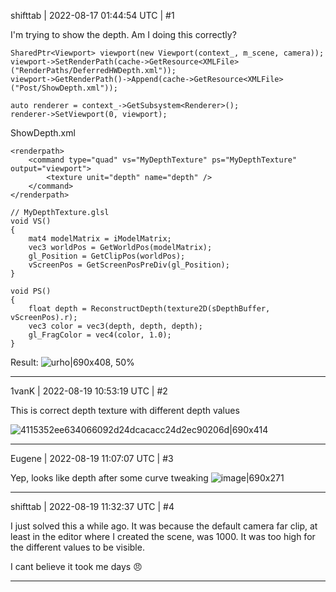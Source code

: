 shifttab | 2022-08-17 01:44:54 UTC | #1

I'm trying to show the depth. Am I doing this correctly?
```
SharedPtr<Viewport> viewport(new Viewport(context_, m_scene, camera));
viewport->SetRenderPath(cache->GetResource<XMLFile>("RenderPaths/DeferredHWDepth.xml"));
viewport->GetRenderPath()->Append(cache->GetResource<XMLFile>("Post/ShowDepth.xml"));

auto renderer = context_->GetSubsystem<Renderer>();
renderer->SetViewport(0, viewport);
```

ShowDepth.xml

```
<renderpath>
    <command type="quad" vs="MyDepthTexture" ps="MyDepthTexture" output="viewport">
        <texture unit="depth" name="depth" />
    </command>
</renderpath>
```

```
// MyDepthTexture.glsl
void VS()
{
    mat4 modelMatrix = iModelMatrix;
    vec3 worldPos = GetWorldPos(modelMatrix);
    gl_Position = GetClipPos(worldPos);
    vScreenPos = GetScreenPosPreDiv(gl_Position);
}

void PS()
{
    float depth = ReconstructDepth(texture2D(sDepthBuffer, vScreenPos).r);
    vec3 color = vec3(depth, depth, depth);
    gl_FragColor = vec4(color, 1.0);
}
```
Result:
![urho|690x408, 50%](upload://9hKtk5lWXYsWaNM3Q7kjd4z1yTH.png)

-------------------------

1vanK | 2022-08-19 10:53:19 UTC | #2

This is correct depth texture with different depth values

![4115352ee634066092d24dcacacc24d2ec90206d|690x414](upload://eI0Gv9X3wSij0b067evESbrT4Z.png)

-------------------------

Eugene | 2022-08-19 11:07:07 UTC | #3

Yep, looks like depth after some curve tweaking
![image|690x271](upload://yLJ0hoZ5MU2j5lMSEfFQalpultH.png)

-------------------------

shifttab | 2022-08-19 11:32:37 UTC | #4

I just solved this a while ago. It was because the default camera far clip, at least in the editor where I created the scene, was 1000. It was too high for the different values to be visible.

I cant believe it took me days :angry:

-------------------------

